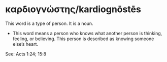 # καρδιογνώστης/kardiognōstēs
This word is a type of person. It is a noun.

* This word means a person who knows what another person is thinking, feeling, or believing. This person is described as knowing someone else’s heart.

See: Acts 1:24; 15:8
